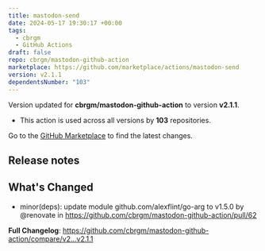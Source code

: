 ```yaml
---
title: mastodon-send
date: 2024-05-17 19:30:17 +00:00
tags:
  - cbrgm
  - GitHub Actions
draft: false
repo: cbrgm/mastodon-github-action
marketplace: https://github.com/marketplace/actions/mastodon-send
version: v2.1.1
dependentsNumber: "103"
---
```



Version updated for **cbrgm/mastodon-github-action** to version **v2.1.1**.
- This action is used across all versions by **103** repositories.

Go to the [GitHub Marketplace](https://github.com/marketplace/actions/mastodon-send) to find the latest changes.

## Release notes

## What's Changed
* minor(deps): update module github.com/alexflint/go-arg to v1.5.0 by @renovate in https://github.com/cbrgm/mastodon-github-action/pull/62


**Full Changelog**: https://github.com/cbrgm/mastodon-github-action/compare/v2...v2.1.1

